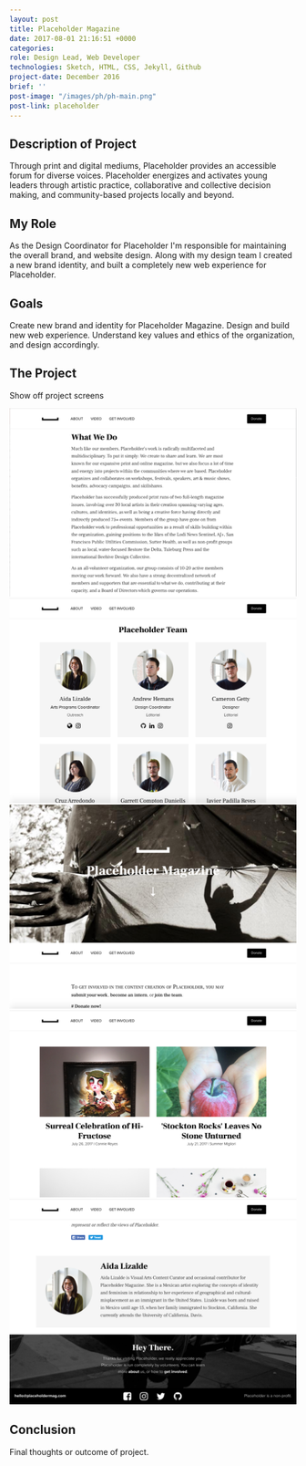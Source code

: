 ```yaml
---
layout: post
title: Placeholder Magazine
date: 2017-08-01 21:16:51 +0000
categories: 
role: Design Lead, Web Developer
technologies: Sketch, HTML, CSS, Jekyll, Github
project-date: December 2016
brief: ''
post-image: "/images/ph/ph-main.png"
post-link: placeholder
---
```



<h2 class="title is-4">Description of Project</h2>

Through print and digital mediums, Placeholder provides an accessible forum for diverse voices. Placeholder energizes and activates young leaders through artistic practice, collaborative and collective decision making, and community-based projects locally and beyond.

<h2 class="title is-4">My Role</h2>

As the Design Coordinator for Placeholder I'm responsible for maintaining the overall brand, and website design. Along with my design team I created a new brand identity, and built a completely new web experience for Placeholder.

<h2 class="title is-4">Goals</h2>

Create new brand and identity for Placeholder Magazine.
Design and build new web experience.
Understand key values and ethics of the organization, and design accordingly.

<h2 class="title is-4">The Project</h2>

Show off project screens

<img src="/images/ph/ph1.png"/>
<img src="/images/ph/ph2.png"/>
<!-- <img src="/images/ph/ph3.png"/> -->
<img src="/images/ph/ph4.png"/>
<img src="/images/ph/ph5.png"/>
<!-- <img src="/images/ph/ph6.png"/> -->
<img src="/images/ph/ph7.png"/>

<h2 class="title is-4">Conclusion</h2>

Final thoughts or outcome of project.
